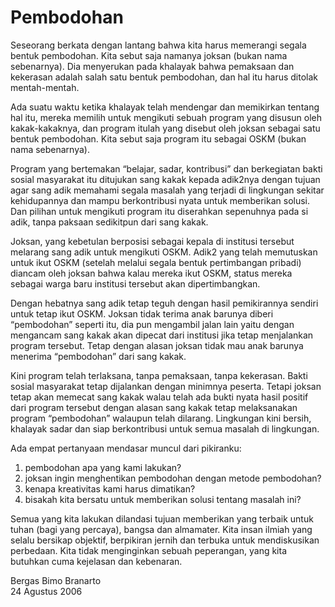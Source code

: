# Pembodohan

Seseorang berkata dengan lantang bahwa kita harus memerangi segala bentuk pembodohan. Kita sebut saja namanya joksan (bukan nama sebenarnya). Dia menyerukan pada khalayak bahwa pemaksaan dan kekerasan adalah salah satu bentuk pembodohan, dan hal itu harus ditolak mentah-mentah. 

Ada suatu waktu ketika khalayak telah mendengar dan memikirkan tentang hal itu, mereka memilih untuk mengikuti sebuah program yang disusun oleh kakak-kakaknya, dan program itulah yang disebut oleh joksan sebagai satu bentuk pembodohan. Kita sebut saja program itu sebagai OSKM (bukan nama sebenarnya).

Program yang bertemakan “belajar, sadar, kontribusi” dan berkegiatan bakti sosial masyarakat itu ditujukan sang kakak kepada adik2nya dengan tujuan agar sang adik memahami segala masalah yang terjadi di lingkungan sekitar kehidupannya dan mampu berkontribusi nyata untuk memberikan solusi. Dan pilihan untuk mengikuti program itu diserahkan sepenuhnya pada si adik, tanpa paksaan sedikitpun dari sang kakak. 

Joksan, yang kebetulan berposisi sebagai kepala di institusi tersebut melarang sang adik untuk mengikuti OSKM. Adik2 yang telah memutuskan untuk ikut OSKM (setelah melalui segala bentuk pertimbangan pribadi) diancam oleh joksan bahwa kalau mereka ikut OSKM, status mereka sebagai warga baru institusi tersebut akan dipertimbangkan.

Dengan hebatnya sang adik tetap teguh dengan hasil pemikirannya sendiri untuk tetap ikut OSKM. Joksan tidak terima anak barunya diberi “pembodohan” seperti itu, dia pun mengambil jalan lain yaitu dengan mengancam sang kakak akan dipecat dari institusi jika tetap menjalankan program tersebut. Tetap dengan alasan joksan tidak mau anak barunya menerima “pembodohan” dari sang kakak.

Kini program telah terlaksana, tanpa pemaksaan, tanpa kekerasan. Bakti sosial masyarakat tetap dijalankan dengan minimnya peserta. Tetapi joksan tetap akan memecat sang kakak walau telah ada bukti nyata hasil positif dari program tersebut dengan alasan sang kakak tetap melaksanakan program “pembodohan” walaupun telah dilarang. Lingkungan kini bersih, khalayak sadar dan siap berkontribusi untuk semua masalah di lingkungan.

Ada empat pertanyaan mendasar muncul dari pikiranku: 
1. pembodohan apa yang kami lakukan?
2. joksan ingin menghentikan pembodohan dengan metode pembodohan?
3. kenapa kreativitas kami harus dimatikan?
4. bisakah kita bersatu untuk memberikan solusi tentang masalah ini?

Semua yang kita lakukan dilandasi tujuan memberikan yang terbaik untuk tuhan (bagi yang percaya), bangsa dan almamater. Kita insan ilmiah yang selalu bersikap objektif, berpikiran jernih dan terbuka untuk mendiskusikan perbedaan. Kita tidak menginginkan sebuah peperangan, yang kita butuhkan cuma kejelasan dan kebenaran.

Bergas Bimo Branarto  
24 Agustus 2006